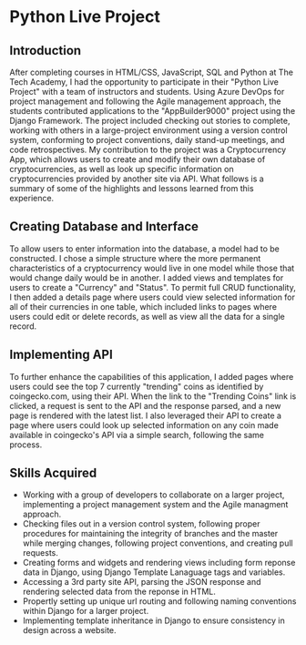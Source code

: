 # Python Live Project

## Introduction
After completing courses in HTML/CSS, JavaScript, SQL and Python at The Tech Academy, I had the opportunity to participate in their "Python Live Project" with a team of instructors and students.  Using Azure DevOps for project management and following the Agile management approach, the students contributed applications to the "AppBuilder9000" project using the Django Framework.  The project included checking out stories to complete, working with others in a large-project environment using a version control system, conforming to project conventions, daily stand-up meetings, and code retrospectives.  My contribution to the project was a Cryptocurrency App, which allows users to create and modify their own database of cryptocurrencies, as well as look up specific information on cryptocurrencies provided by another site via API.  What follows is a summary of some of the highlights and lessons learned from this experience.

## Creating Database and Interface
To allow users to enter information into the database, a model had to be constructed.  I chose a simple structure where the more permanent characteristics of a cryptocurrency would live in one model while those that would change daily would be in another. I added views and templates for users to create a "Currency" and "Status".  To permit full CRUD functionality, I then added a details page where users could view selected information for all of their currencies in one table, which included links to pages where users could edit or delete records, as well as view all the data for a single record. 

## Implementing API
To further enhance the capabilities of this application, I added pages where users could see the top 7 currently "trending" coins as identified by coingecko.com, using their API.  When the link to the "Trending Coins" link is clicked, a request is sent to the API and the response parsed, and a new page is rendered with the latest list.  I also leveraged their API to create a page where users could look up selected information on any coin made available in coingecko's API via a simple search, following the same process.

## Skills Acquired
* Working with a group of developers to collaborate on a larger project, implementing a project management system and the Agile managment approach.
* Checking files out in a version control system, following proper procedures for maintaining the integrity of branches and the master while merging changes, following project conventions, and creating pull requests.
* Creating forms and widgets and rendering views including form reponse data in Django, using Django Template Lanaguage tags and variables.
* Accessing a 3rd party site API, parsing the JSON response and rendering selected data from the reponse in HTML.
* Propertly setting up unique url routing and following naming conventions within Django for a larger project.
* Implementing template inheritance in Django to ensure consistency in design across a website. 

